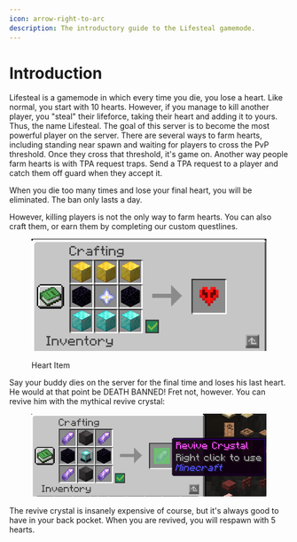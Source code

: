 ```yaml
---
icon: arrow-right-to-arc
description: The introductory guide to the Lifesteal gamemode.
---
```


# Introduction

Lifesteal is a gamemode in which every time you die, you lose a heart. Like normal, you start with 10 hearts. However, if you manage to kill another player, you "steal" their lifeforce, taking their heart and adding it to yours. Thus, the name Lifesteal. The goal of this server is to become the most powerful player on the server. There are several ways to farm hearts, including standing near spawn and waiting for players to cross the PvP threshold. Once they cross that threshold, it's game on. Another way people farm hearts is with TPA request traps. Send a TPA request to a player and catch them off guard when they accept it.

When you die too many times and lose your final heart, you will be eliminated. The ban only lasts a day.

However, killing players is not the only way to farm hearts. You can also craft them, or earn them by completing our custom questlines.



<figure><img src="../.gitbook/assets/Screenshot 2024-10-31 183327.png" alt=""><figcaption><p>Heart Item</p></figcaption></figure>

Say your buddy dies on the server for the final time and loses his last heart. He would at that point be DEATH BANNED! Fret not, however. You can revive him with the mythical revive crystal:

<figure><img src="../.gitbook/assets/image_2024-11-01_194733244.png" alt=""><figcaption></figcaption></figure>

The revive crystal is insanely expensive of course, but it's always good to have in your back pocket. When you are revived, you will respawn with 5 hearts.
